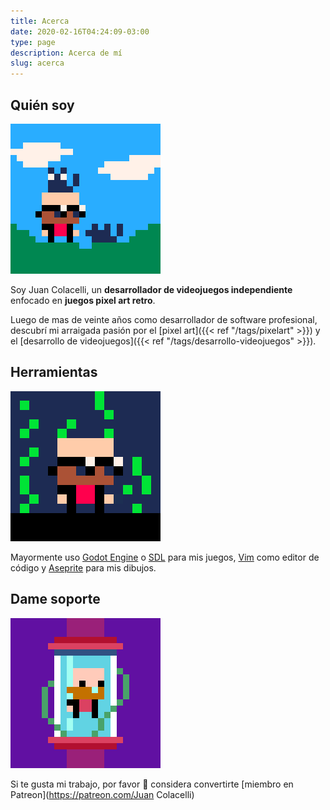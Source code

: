 ```yaml
---
title: Acerca
date: 2020-02-16T04:24:09-03:00
type: page
description: Acerca de mí
slug: acerca
---
```


## Quién soy

![Juan Colacelli](jc_with_cats.gif)

Soy Juan Colacelli, un **desarrollador de videojuegos independiente** enfocado en **juegos pixel art retro**.

Luego de mas de veinte años como desarrollador de software profesional, descubrí mi arraigada pasión por el [pixel art]({{< ref "/tags/pixelart" >}}) y el [desarrollo de videojuegos]({{< ref "/tags/desarrollo-videojuegos" >}}).

## Herramientas

![Juan Colacelli](jc_matrix.gif)

Mayormente uso [Godot Engine](https://godotengine.org) o [SDL](https://libsdl.org) para mis juegos, [Vim](https://vim.org) como editor de código y [Aseprite](https://aseprite.org) para mis dibujos.

## Dame soporte

![Juan Colacelli](jc_rotating.gif)

Si te gusta mi trabajo, por favor :pray: considera convertirte [miembro en Patreon](https://patreon.com/Juan Colacelli)
